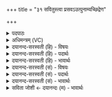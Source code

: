 +++
title = "३१ सवितुस्त्वा प्रसवऽउत्पुनाम्यच्छिद्रेण"

+++
<details><summary>पदपाठः</summary>

स॒वि॒तुः त्वा॒। प्र॒स॒व इति॑ प्रऽस॒वे। उत्। पु॒ना॒मि॒। अच्छि॑द्रेण। प॒वित्रे॑ण। सूर्य्य॑स्य। र॒श्मिभि॒रिति॑ र॒श्मिऽभिः॑। स॒वि॒तुः। वः॒। प्र॒स॒व इति॑ प्रऽस॒वे। उत्। पु॒ना॒मि॒। अच्छि॑द्रेण। प॒वित्रे॑ण। सूर्य्य॑स्य। र॒श्मिभि॒रिति॑ र॒श्मिभिः॑। ते॑जः। अ॒सि॒। शु॒क्रम्। अ॒सि॒। अ॒मृत॑म्। अ॒सि॒। धाम॑। नाम॑। अ॒सि॒। प्रि॒यम्। दे॒वाना॑म्। अना॑धृष्टम्। दे॒व॒यज॑न॒मिति॑ देव॒ऽयजन॑म्। अ॒सि॒। ३१।
</details>

<details><summary>अधिमन्त्रम् (VC)</summary>

- यज्ञो देवता सर्वस्य
- परमेष्ठी प्रजापतिर्ऋषिः
- जगती अनुष्टुप्
- निषादः
</details>

<details><summary>दयानन्द-सरस्वती (हि) - विषयः</summary>

उक्त यज्ञ कैसे पवित्र होता है, सो अगले मन्त्र में उपदेश किया है ॥
</details>

<details><summary>दयानन्द-सरस्वती (हि) - पदार्थः</summary>

पदार्थान्वयभाषाः -  जो यज्ञ (सवितुः) परमेश्वर के (प्रसवे) उत्पन्न किये संसार में (अच्छिद्रेण) निरन्तर (पवित्रेण) पवित्र तथा (सूर्य्यस्य) प्रकाशमय सूर्य्य की (रश्मिभिः) किरणों के साथ मिल के सब पदार्थों को शुद्ध करता है (त्वा) उस यज्ञ वा यज्ञकर्त्ता को मैं (उत्पुनामि) उत्कृष्टता के साथ पवित्र करता हूँ। इसी प्रकार (सवितुः) परमेश्वर के (प्रसवे) उत्पन्न किये हुए संसार में (अच्छिद्रेण) निरन्तर (पवित्रेण) शुद्धिकारक (सूर्य्यस्य) जो कि ऐश्वर्य हेतुओं के प्रेरक प्राण के (रश्मिभिः) अन्तराशय के प्रकाश करनेवाले गुण हैं, उनसे (वः) तुम लोगों को तथा प्रत्यक्ष पदार्थों को यज्ञ करके (उत्पुनामि) पवित्र करता हूँ। हे ब्रह्मन् ! जिस कारण आप (तेजोऽसि) स्वयंप्रकाशवान् (शुक्रमसि) शुक्र (अमृतमसि) नाशरहित (धामासि) सब पदार्थों का आधार (नामासि) वन्दना करने योग्य (देवानाम्) विद्वानों के (प्रियम्) प्रीतिकारक (अनाधृष्टम्) तथा किसी की भयता में न आने योग्य वा (देवयजनमसि) विद्वानों के पूजा करने योग्य हैं, इससे मैं (त्वा) आपका ही आश्रय करता हूँ ॥ यह इस मन्त्र का प्रथम अर्थ हुआ ॥ जिस कारण यह यज्ञ (तेजोऽसि) प्रकाश और (शुक्रमसि) शुद्धि का हेतु (अमृतमसि) मोक्ष सुख का देने तथा (धामासि) सब अन्न आदि पदार्थों की पुष्टि करने वा (नामासि) जल का हेतु (देवानाम्) श्रेष्ठ गुणों की (प्रियम्) प्रीति कराने तथा (अनाधृष्टम्) किसी को खण्डन करने के योग्य नहीं अर्थात् अत्यन्त उत्कृष्ट और (देवयजनम्) विद्वान् जनों को परमेश्वर का पूजन करानेवाला (असि) है, इस कारण इस यज्ञ से मैं (सवितुः) जगदीश्वर के (प्रसवे) उत्पन्न किये हुए संसार में (अच्छिद्रेण) निरन्तर (पवित्रेण) अति शुद्ध यज्ञ वा (सूर्य्यस्य) ऐश्वर्य्य उत्पन्न करनेवाले परमेश्वर के गुण अथवा ऐश्वर्य्य के उत्पन्न करानेवाले सूर्य्य की (रश्मिभिः) विज्ञानादि प्रकाश वा किरणों से (वः) तुम लोग वा प्रत्यक्ष पदार्थों को (उत्पुनामि) पवित्र करता हूँ ॥ यह दूसरा अर्थ हुआ ॥३१॥
</details>

<details><summary>दयानन्द-सरस्वती (हि) - भावार्थः</summary>

भावार्थभाषाः -  इस मन्त्र में श्लेषालङ्कार है। परमेश्वर यज्ञ विद्या के फल को जनाता है कि जो तुम लोगों से अनुष्ठान किया हुआ यज्ञ है, वह सूर्य्य की किरणों के साथ रहकर अपने निरन्तर शुद्ध गुण से सब पदार्थों को पवित्र करता है तथा वह उसके द्वारा सब पदार्थों को सूर्य्य की किरणों से तेजवान् शुद्ध उत्तम रसवाले सुखकारक प्रसन्नता का हेतु दृढ़ और यज्ञ करानेवाले पदार्थों को उत्पन्न कर के उनके भोजन, वस्त्र से शरीर की पुष्टि, बुद्धि और बल आदि शुद्ध गुणों को सम्पादन करके सब जीवों को सुख देता है ॥३१॥ ईश्वर ने इस अध्याय में मनुष्यों को शुद्ध कर्म के अनुष्ठान दोष और शत्रुओं की निवृत्ति, यज्ञक्रिया के फल को जानने, अच्छी प्रकार पुरुषार्थ करने, विद्या के विस्तार करने, धर्म के अनुकूल प्रजा पालने, धर्म के अनुष्ठान में निर्भयता से स्थिर होने, सब के साथ मित्रता से वर्त्तने, वेदों से सब विद्याओं का ग्रहण करने और कराने को शुद्धि तथा परोपकार के लिये प्रयत्न करने को आज्ञा दी है, सो यह सब मनुष्यों को अनुष्ठान करने के योग्य है ॥३१॥
</details>

<details><summary>दयानन्द-सरस्वती (सं) - विषयः</summary>

स यज्ञः कथं पवित्रीकरोतीत्युपदिश्यते ॥
</details>

<details><summary>दयानन्द-सरस्वती (सं) - पदार्थः</summary>

पदार्थान्वयभाषाः -  यो यज्ञः [सवितुः प्रसवे] अच्छिद्रेण पवित्रेण सूर्य्यस्य रश्मिभिः सह सर्वान् पदार्थान् पुनाति [त्वा] त्वां [तं यज्ञं] यजमानं वाहमुत्पुनामि। त्वां यजमानं वा। एवं च सवितुः प्रसवेऽच्छिद्रेण पवित्रेण सूर्य्यस्य रश्मिभिर्वो युष्मानेताँश्च पदार्थान् यज्ञेनोत्पुनामि। हे ब्रह्मन् ! यतस्वं तेजोसि शुक्रमस्यमृतमसि धामासि नामासि देवानां प्रियमस्यनाधृष्टमसि देवयजनमसि तस्मात् त्वामेवाहमाश्रयामीत्येकः ॥ यतोऽयं यज्ञस्तेजोऽ[स्य]स्ति शुक्रम[स्य]स्त्यमृतम[स्य]स्ति धामास्ति नामा[स्य]स्ति देवानां प्रियमनाधृष्टं देवयजनम[स्य]स्ति तेनानेन यज्ञेनाहं सवितुर्जगदीश्वरस्य प्रसवेऽच्छिद्रेण पवित्रेण सूर्य्यस्य रश्मिभिर्वो युष्मानेतान् सर्वान् पदार्थांश्चोत्पुनामि ॥ इति द्वितीयः ॥३१॥
</details>

<details><summary>दयानन्द-सरस्वती (सं) - भावार्थः</summary>

भावार्थभाषाः -  अत्र श्लेषालङ्कारः। ईश्वरो यज्ञविद्याफलं ज्ञापयति युष्माभिर्यथावदनुष्ठितो यज्ञः सूर्य्यस्य रश्मिभिर्विहरति स स्वकीयेन पवित्रेणाच्छिद्रेण गुणेन सर्वान् पदार्थान् पवित्रयति। स च तद्द्वारा सूर्य्यस्य रश्मिभिस्तेजस्विनः शुद्धानमृतरसान् सुखहेतुकान् प्रसन्नताजनकान् दृढान् यज्ञहेतून् पदार्थान् करोति यतस्तद्भोजनाच्छादनद्वारा वयं शरीरपुष्टिबुद्धिबलादीन् शुद्धगुणाँश्च संपाद्य नित्यं सुखयाम इति ॥३१॥ ईश्वरेणास्मिन्नध्याये मनुष्यान् प्रति शुद्धकर्मानुष्ठातुं दोषान् शत्रूंश्च निवारयितुं यज्ञक्रियाफलं ज्ञातुं सम्यक् पुरुषार्थं कर्त्तुं विद्या विस्तारयितुं धर्मेण प्रजाः पालयितुं धर्मानुष्ठाने निर्भयतया स्थातुं सर्वैः सह मित्रतामाचरितुं वेदाध्ययनाध्यापनाभ्यां सर्वाविद्या ग्रहीतुं ग्राहयितुं शुद्धये परोपकाराय च प्रयतितुमाज्ञा दत्तास्ति सेयं सर्वैर्मनुष्यैर्यथावदनुष्ठातव्येति ॥ इति श्रीमत्परिव्राजकाचार्य्यश्रीयुतदयानदसरस्वतीस्वामिना सुविरचिते संस्कृतार्य्यभाषाविभूषिते यजुर्वेदभाष्ये प्रथमोऽध्यायः सम्पूर्णः ॥१॥
</details>

<details><summary>सविता जोशी ← दयानन्दः (म) - भावार्थः</summary>

भावार्थभाषाः -  या मंत्रात श्लेषालंकार आहे. परमेश्वराकडून यज्ञाचे फळ असे मिळते की, यज्ञ हा सूर्यकिरणांच्या समवेत सर्व पदार्थांना शुद्ध व पवित्र करून त्यांना तेजस्वी शुद्ध, उत्तम, रसयुक्त, सुखकारक बनवून प्रसन्नता निर्माण करतो. परमेश्वर प्रत्यक्ष यज्ञीय पदार्थांना उत्पन्न करून त्याद्वारे जीवांना शरीर. बुद्धी व बल इत्यादी शुभगुणांनी युक्त करून त्यांना सुखी करतो.
</details>